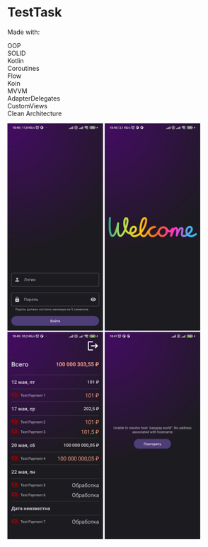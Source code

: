 # TestTask

Made with:<br />

OOP<br />
SOLID<br />
Kotlin<br />
Coroutines<br />
Flow<br />
Koin<br />
MVVM<br />
AdapterDelegates<br />
CustomViews<br />
Clean Architecture<br />

<img src="screenshots/screenshot1.jpg" width="216" height="468"/> <img src="screenshots/screenshot2.jpg" width="216" height="468"/> <img src="screenshots/screenshot3.jpg" width="216" height="468"/> <img src="screenshots/screenshot4.jpg" width="216" height="468"/> 
